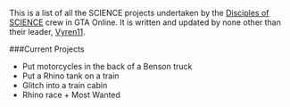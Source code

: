 This is a list of all the SCIENCE projects undertaken by the [Disciples of SCIENCE](https://socialclub.rockstargames.com/crew/disciples_of_science) crew in GTA Online. It is written and updated by none other than their leader, [Vyren11](https://socialclub.rockstargames.com/member/vyren11). 

###Current Projects
* Put motorcycles in the back of a Benson truck
* Put a Rhino tank on a train
* Glitch into a train cabin
* Rhino race + Most Wanted